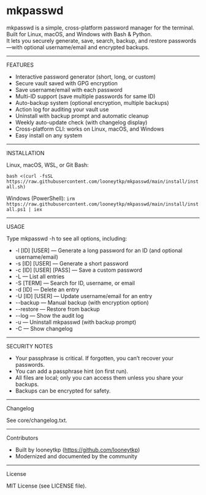 # mkpasswd

mkpasswd is a simple, cross-platform password manager for the terminal.  
Built for Linux, macOS, and Windows with Bash & Python.  
It lets you securely generate, save, search, backup, and restore passwords—with optional username/email and encrypted backups.

---

FEATURES

- Interactive password generator (short, long, or custom)
- Secure vault saved with GPG encryption
- Save username/email with each password
- Multi-ID support (save multiple passwords for same ID)
- Auto-backup system (optional encryption, multiple backups)
- Action log for auditing your vault use
- Uninstall with backup prompt and automatic cleanup
- Weekly auto-update check (with changelog display)
- Cross-platform CLI: works on Linux, macOS, and Windows
- Easy install on any system

---

INSTALLATION

Linux, macOS, WSL, or Git Bash:

```bash <(curl -fsSL https://raw.githubusercontent.com/looneytkp/mkpasswd/main/install/install.sh)```

Windows (PowerShell):
```irm https://raw.githubusercontent.com/looneytkp/mkpasswd/main/install/install.ps1 | iex```

---

USAGE

Type mkpasswd -h to see all options, including:

- -l [ID] [USER] — Generate a long password for an ID (and optional username/email)
- -s [ID] [USER] — Generate a short password
- -c [ID] [USER] [PASS] — Save a custom password
- -L — List all entries
- -S [TERM] — Search for ID, username, or email
- -d [ID] — Delete an entry
- -U [ID] [USER] — Update username/email for an entry
- --backup — Manual backup (with encryption option)
- --restore — Restore from backup
- --log — Show the audit log
- -u — Uninstall mkpasswd (with backup prompt)
- -C — Show changelog

---

SECURITY NOTES

- Your passphrase is critical. If forgotten, you can’t recover your passwords.
- You can add a passphrase hint (on first run).
- All files are local; only you can access them unless you share your backups.
- Backups can be encrypted for safety.

---

Changelog

See core/changelog.txt.

---

Contributors

- Built by looneytkp (https://github.com/looneytkp)
- Modernized and documented by the community

---

License

MIT License (see LICENSE file).